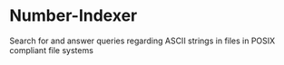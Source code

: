 # Number-Indexer
Search for and answer queries regarding ASCII strings in files in POSIX compliant file systems
